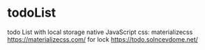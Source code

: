 # todoList
todo List with local storage
native JavaScript
css: materializecss https://materializecss.com/
for lock https://todo.solncevdome.net/
